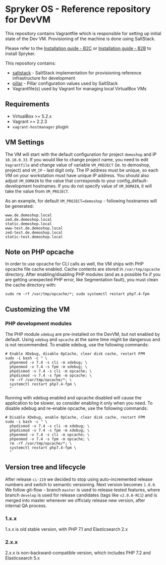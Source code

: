 # Spryker OS - Reference repository for DevVM

This repository contains Vagrantfile which is responsible for setting up
initial state of the Dev VM. Provisioning of the machine is done using SaltStack.

Please refer to the [Installation guide - B2C](https://documentation.spryker.com/installation/installation-guide-b2c.htm) or [Installation guide - B2B](https://documentation.spryker.com/installation/installation-guide-b2b.htm) to install Spryker.

This repository contains:
 - [saltstack](saltstack) - SaltStack implementation for provisioning reference infrastructure for development
 - [pillar](pillar) - Pillar configuration values used by SaltStack
 - Vagrantfile(s) used by Vagrant for managing local VirtualBox VMs

## Requirements
 - VirtualBox >= 5.2.x
 - Vagrant >= 2.2.3
 - `vagrant-hostmanager` plugin

## VM Settings
The VM will start with the default configuration for project `demoshop` and IP `10.10.0.33`.
If you would like to change project name, you need to edit `Vagrantfile` and change value of
variable `VM_PROJECT` (ie. to demoshop, project) and `VM_IP` - last digit only. The IP address must
be unique, so each VM on your workstation must have unique IP address.
You should also adjust `VM_DOMAIN` to the value that corresponds to your config_default-development
hostnames. If you do not specify value of `VM_DOMAIN`, it will take the value
from `VM_PROJECT`.

As an example, for default `VM_PROJECT=demoshop` - following hostnames will
be generated:

```
www.de.demoshop.local
zed.de.demoshop.local
static.demoshop.local
www-test.de.demoshop.local
zed-test.de.demoshop.local
static-test.demoshop.local
```

## Note on PHP opcache
In order to use opcache for CLI calls as well, the VM ships with PHP opcache file cache enabled. Cache contents are stored in `/var/tmp/opcache` directory. After enabling/disabling PHP modules (and as a possible fix if you are getting unexpected PHP error, like Segmentation fault), you must clean the cache directory with:
```
sudo rm -rf /var/tmp/opcache/*; sudo systemctl restart php7.4-fpm
```

## Customizing the VM

### PHP development modules
The PHP module `xdebug` are pre-installed on the DevVM, but not enabled by default.
Using `xdebug` and `opcache` at the same time might be dangerous and is not recommended.
To enable xdebug, use the following commands:
```
# Enable XDebug, disable OpCache, clear disk cache, restart FPM
sudo -i bash -c " \
  phpenmod -v 7.4 -s cli -m xdebug; \
  phpenmod -v 7.4 -s fpm -m xdebug; \
  phpdismod -v 7.4 -s cli -m opcache; \
  phpdismod -v 7.4 -s fpm -m opcache; \
  rm -rf /var/tmp/opcache/*; \
  systemctl restart php7.4-fpm \
  "
```

Running with xdebug enabled and opcache disabled will cause the application to be slower, so consider
enabling it only when you need. To disable xdebug and re-enable opcache, use the following commands:
```
# Disable XDebug, enable OpCache, clear disk cache, restart FPM
sudo -i bash -c " \
  phpdismod -v 7.4 -s cli -m xdebug; \
  phpdismod -v 7.4 -s fpm -m xdebug; \
  phpenmod -v 7.4 -s cli -m opcache; \
  phpenmod -v 7.4 -s fpm -m opcache; \
  rm -rf /var/tmp/opcache/*; \
  systemctl restart php7.4-fpm \
  "
```


## Version tree and lifecycle
After release `ci-119` we decided to stop using auto-incremented release numbers and switch to semantic versioning. Next version becomes `1.0.0`.
We follow git-flow - branch `master` is used to release tested features, where branch `develop` is used for release candidates (tags like `v2.0.0-RC1`)
and is merged into master whenever we officialy release new version, after internal QA process.


### 1.x.x
1.x.x is old stable version, with PHP 7.1 and Elasticsearch 2.x

### 2.x.x
2.x.x is non-backward-compatible version, which includes PHP 7.2 and Elasticsearch 5.x


